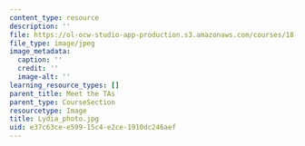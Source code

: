 ```yaml
---
content_type: resource
description: ''
file: https://ol-ocw-studio-app-production.s3.amazonaws.com/courses/18-03sc-differential-equations-fall-2011/e37c63cee59915c4e2ce1910dc246aef_Lydia_photo.jpg
file_type: image/jpeg
image_metadata:
  caption: ''
  credit: ''
  image-alt: ''
learning_resource_types: []
parent_title: Meet the TAs
parent_type: CourseSection
resourcetype: Image
title: Lydia_photo.jpg
uid: e37c63ce-e599-15c4-e2ce-1910dc246aef
---
```

